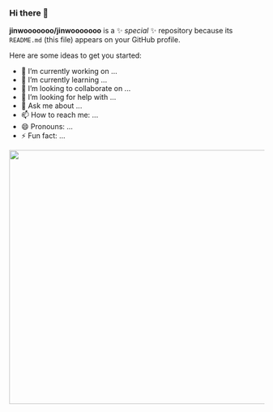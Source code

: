 ### Hi there 👋




**jinwooooooo/jinwooooooo** is a ✨ _special_ ✨ repository because its `README.md` (this file) appears on your GitHub profile.

Here are some ideas to get you started:

- 🔭 I’m currently working on ...
- 🌱 I’m currently learning ...
- 👯 I’m looking to collaborate on ...
- 🤔 I’m looking for help with ...
- 💬 Ask me about ...
- 📫 How to reach me: ...
- 😄 Pronouns: ...
- ⚡ Fun fact: ...

<image src="https://user-images.githubusercontent.com/54875278/111308352-eaab1480-869d-11eb-8059-5190a893ad0c.png" width="1000" height="500">
